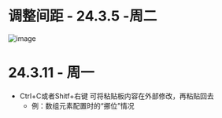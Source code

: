# 调整间距 - 24.3.5 -周二
![image](https://github.com/lanwu5/lantz.github.io/assets/42904565/b449812b-e687-46ac-88b3-ff1c8b63ae2c)


# 24.3.11 - 周一
 - Ctrl+C或者Shitf+右键 可将粘贴板内容在外部修改，再粘贴回去
    - 例：数组元素配置时的“挪位”情况
